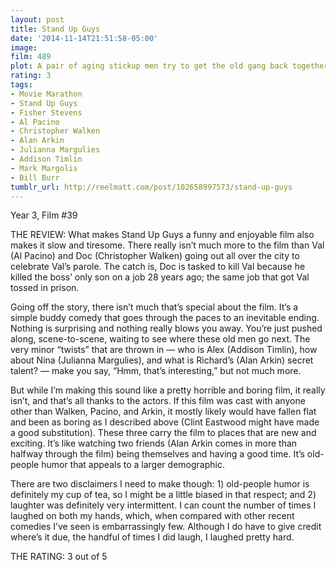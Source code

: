 ```yaml
---
layout: post
title: Stand Up Guys
date: '2014-11-14T21:51:58-05:00'
image: 
film: 489
plot: A pair of aging stickup men try to get the old gang back together for one last hurrah before one of the guys takes his last assignment — to kill his comrade.
rating: 3
tags:
- Movie Marathon
- Stand Up Guys
- Fisher Stevens
- Al Pacino
- Christopher Walken
- Alan Arkin
- Julianna Margulies
- Addison Timlin
- Mark Margolis
- Bill Burr
tumblr_url: http://reelmatt.com/post/102658997573/stand-up-guys
---
```


Year 3, Film #39

THE REVIEW: What makes Stand Up Guys a funny and enjoyable film also makes it slow and tiresome. There really isn’t much more to the film than Val (Al Pacino) and Doc (Christopher Walken) going out all over the city to celebrate Val’s parole. The catch is, Doc is tasked to kill Val because he killed the boss’ only son on a job 28 years ago; the same job that got Val tossed in prison. 

Going off the story, there isn’t much that’s special about the film. It’s a simple buddy comedy that goes through the paces to an inevitable ending. Nothing is surprising and nothing really blows you away. You’re just pushed along, scene-to-scene, waiting to see where these old men go next. The very minor “twists” that are thrown in — who is Alex (Addison Timlin), how about Nina (Julianna Margulies), and what is Richard’s (Alan Arkin) secret talent? — make you say, “Hmm, that’s interesting,” but not much more. 

But while I’m making this sound like a pretty horrible and boring film, it really isn’t, and that’s all thanks to the actors. If this film was cast with anyone other than Walken, Pacino, and Arkin, it mostly likely would have fallen flat and been as boring as I described above (Clint Eastwood might have made a good substitution). These three carry the film to places that are new and exciting. It’s like watching two friends (Alan Arkin comes in more than halfway through the film) being themselves and having a good time. It’s old-people humor that appeals to a larger demographic. 

There are two disclaimers I need to make though: 1) old-people humor is definitely my cup of tea, so I might be a little biased in that respect; and 2) laughter was definitely very intermittent. I can count the number of times I laughed on both my hands, which, when compared with other recent comedies I’ve seen is embarrassingly few. Although I do have to give credit where’s it due, the handful of times I did laugh, I laughed pretty hard. 

THE RATING: 3 out of 5
